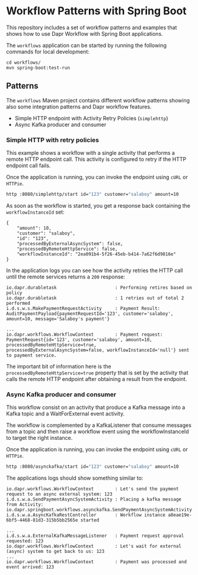 # Workflow Patterns with Spring Boot

This repository includes a set of workflow patterns and examples that shows how to use Dapr Workflow with Spring Boot applications. 

The `workflows` application can be started by running the following commands for local development: 

```
cd workflows/
mvn spring-boot:test-run
```

## Patterns

The `workflows` Maven project contains different workflow patterns showing also some integration patterns and Dapr workflow features. 

- Simple HTTP endpoint with Activity Retry Policies (`simplehttp`)
- Async Kafka producer and consumer 


### Simple HTTP with retry policies

This example shows a workflow with a single activity that performs a remote HTTP endpoint call. This activity is configured to retry if the HTTP endpoint call fails. 

Once the application is running, you can invoke the endpoint using `cURL` or `HTTPie`.

```bash
http :8080/simplehttp/start id="123" customer="salaboy" amount=10
```

As soon as the workflow is started, you get a response back containing the `workflowInstanceId` set: 

```
{
    "amount": 10,
    "customer": "salaboy",
    "id": "123",
    "processedByExternalAsyncSystem": false,
    "processedByRemoteHttpService": false,
    "workflowInstanceId": "2ea091b4-5f26-45eb-b414-7a62f6d9816e"
}
```

In the application logs you can see how the activity retries the HTTP call until the remote services returns a `200` response:

```
io.dapr.durabletask                      : Performing retires based on policy
io.dapr.durabletask                      : 1 retries out of total 2 performed
i.d.s.w.s.MakePaymentRequestActivity     : Payment Result: AuditPaymentPayload{paymentRequestId='123', customer='salaboy', amount=10, message='Salaboy's payment'}

...
io.dapr.workflows.WorkflowContext        : Payment request: PaymentRequest{id='123', customer='salaboy', amount=10, processedByRemoteHttpService=true, processedByExternalAsyncSystem=false, workflowInstanceId='null'} sent to payment service.
```
The important bit of information here is the `processedByRemoteHttpService=true` property that is set by the activity that calls the remote HTTP endpoint after obtaining a result from the endpoint.


### Async Kafka producer and consumer

This workflow consist on an activity that produce a Kafka message into a Kafka topic and a WaitForExternal event activity. 

The workflow is complemented by a KafkaListener that consume messages from a topic and then raise a workflow event using the workflowInstanceId to target the right instance. 

Once the application is running, you can invoke the endpoint using `cURL` or `HTTPie`.

```bash
http :8080/asynckafka/start id="123" customer="salaboy" amount=10
```

The applications logs should show something similar to: 

```
io.dapr.workflows.WorkflowContext        : Let's send the payment request to an async external system: 123
i.d.s.w.a.SendPaymentAsyncSystemActivity : Placing a kafka message from Activity: io.dapr.springboot.workflows.asynckafka.SendPaymentAsyncSystemActivity
i.d.s.w.a.AsyncKafkaRestController       : Workflow instance a8eae19e-6bf5-4468-81d3-315b5bb2565e started

...
i.d.s.w.a.ExternalKafkaMessageListener   : Payment request approval requested: 123
io.dapr.workflows.WorkflowContext        : Let's wait for external (async) system to get back to us: 123
...
io.dapr.workflows.WorkflowContext        : Payment was processed and event arrived: 123
```

